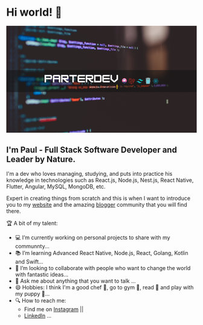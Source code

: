 # Hi world! 👋
![Devleopment](https://github.com/Parterdev/parterdev/blob/master/timeline1.png)

## I'm Paul - Full Stack Software Developer and Leader by Nature.

I'm a dev who loves managing, studying, and puts into practice his knowledge in technologies such as React.js, Node.js, Nest.js, React Native, Flutter, Angular, MySQL, MongoDB, etc.

Expert in creating things from scratch and this is when I want to introduce you to my <a href="/https://paul-teran.com" target="_blank">website</a>
and the amazing <a href="/https://paul-teran.com/blog" target="_blank">blogger</a> community that you will find there.  

:trophy: A bit of my talent:

- :computer: I’m currently working on personal projects to share with my communnty...
- :books: I’m learning Advanced React Native, Node.js, React, Golang, Kotlin and Swift...
- 👯 I’m looking to collaborate with people who want to change the world with fantastic ideas...
- 💬 Ask me about anything that you want to talk ...
- 😄 Hobbies: I think I'm a good chef :honey_pot:, go to gym :muscle:, read :blue_book: and play with my puppy :dog:...
- :mag: How to reach me: 
  - Find me on <a href="https://www.instagram.com/parterslim/" target="_blank">Instagram</a>  || 
  - <a href="https://www.linkedin.com/in/devpaulteran/" target="_blank">LinkedIn</a> ...

